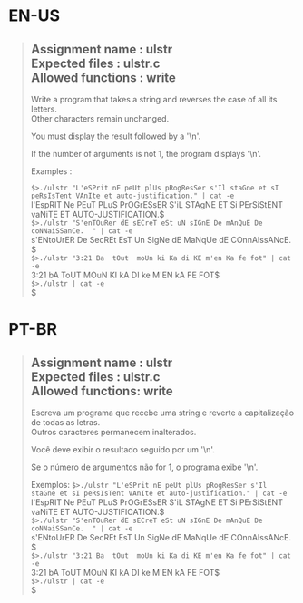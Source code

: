 # EN-US

> Assignment name	: ulstr   
> Expected files	: ulstr.c   
> Allowed functions	: write   
> --------------------------------------------------------------------------------   
>
> Write a program that takes a string and reverses the case of all its letters.   
> Other characters remain unchanged.   
>
> You must display the result followed by a '\n'.   
>
> If the number of arguments is not 1, the program displays '\n'.   
>
> Examples	:   
>
> `$>./ulstr "L'eSPrit nE peUt plUs pRogResSer s'Il staGne et sI peRsIsTent VAnIte et auto-justification." | cat -e`   
> l'EspRIT Ne PEuT PLuS PrOGrESsER S'iL STAgNE ET Si PErSiStENT vaNiTE ET AUTO-JUSTIFICATION.$   
> `$>./ulstr "S'enTOuRer dE sECreT eSt uN sIGnE De mAnQuE De coNNaiSSanCe.  " | cat -e`   
> s'ENtoUrER De SecREt EsT Un SigNe dE MaNqUe dE COnnAIssANcE.	$   
> `$>./ulstr "3:21 Ba  tOut  moUn ki Ka di KE m'en Ka fe fot" | cat -e`   
> 3:21 bA  ToUT  MOuN KI kA DI ke M'EN kA FE FOT$   
> `$>./ulstr | cat -e`   
> $

# PT-BR

> Assignment name  : ulstr   
> Expected files   : ulstr.c   
> Allowed functions: write   
> --------------------------------------------------------------------------------   
>
> Escreva um programa que recebe uma string e reverte a capitalização de todas as letras.   
> Outros caracteres permanecem inalterados.   
>
> Você deve exibir o resultado seguido por um '\n'.   
>
> Se o número de argumentos não for 1, o programa exibe '\n'.
>
> Exemplos:
> `$>./ulstr "L'eSPrit nE peUt plUs pRogResSer s'Il staGne et sI peRsIsTent VAnIte et auto-justification." | cat -e`   
> l'EspRIT Ne PEuT PLuS PrOGrESsER S'iL STAgNE ET Si PErSiStENT vaNiTE ET AUTO-JUSTIFICATION.$   
> `$>./ulstr "S'enTOuRer dE sECreT eSt uN sIGnE De mAnQuE De coNNaiSSanCe.  " | cat -e`   
> s'ENtoUrER De SecREt EsT Un SigNe dE MaNqUe dE COnnAIssANcE.	$   
> `$>./ulstr "3:21 Ba  tOut  moUn ki Ka di KE m'en Ka fe fot" | cat -e`   
> 3:21 bA  ToUT  MOuN KI kA DI ke M'EN kA FE FOT$   
> `$>./ulstr | cat -e`   
> $